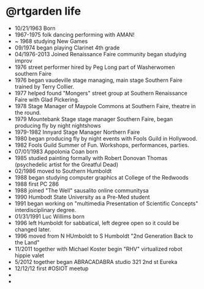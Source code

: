 @rtgarden life
===============

- 10/21/1963 Born
- 1967-1975 folk dancing performing with AMAN!
- ~ 1968 studying New Games
- 09/1974 began playing Clarinet 4th grade
- 04/1976-2013 Joined Renaissance Faire community began studying improv
- 1976 street performer hired by Peg Long part of Washerwomen southern Faire
- 1976 began vaudeville stage managing, main stage Southern Faire trained by Terry Collier.
- 1977 helped found "Mongers" street group at Southern Renaissance Faire with Glad Pickering.
- 1978 Stage Manager of Maypole Commons at Southern Faire, theatre in the round.
- 1979 Mountebank Stage stage manager Southern Faire, began producing fly by night nightshows
- 1979-1982 Innyard Stage Manager Northern Faire
- 1980 began producing fly by night events with Fools Guild in Hollywood.
- 1982 Fools Guild Summer of Fun. Workshops, performances, parties.
- 07/01/1983 Appolonia Coan born
- 1985 studied painting formally with Robert Donovan Thomas (psychedelic artist for the Greatful Dead)
- 02/1986 moved to Southern Humboldt 
- 1988 began studying computer graphics at College of the Redwoods
- 1988 first PC 286 
- 1988 joined "The Well" sausalito online communitysa
- 1990 Humbodt State University as a Pre-Med student
- 1991 began working on "multimedia Presentation of Scientific Concepts" interdisciplinary degree.
- 01/31/1991 Luc Willims born
- 1996 left Humboldt for sabbatical, left degree open so it could be changed later.
- 1996 moved from N HUmboldt to S Humboldt "2nd Generation Back to the Land"
- 11/2011 together with Michael Koster begin "RHV" virtualized robot hippie valet
- 5/2012 together began ABRACADABRA studio 321 2nd st Eureka 
- 12/12/12 first #OSIOT meetup
- 
- 
